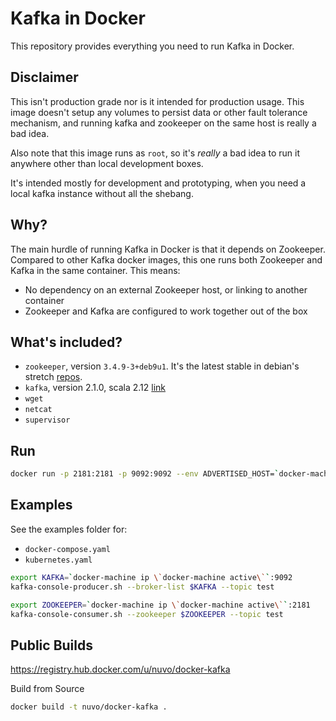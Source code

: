 # Kafka in Docker

This repository provides everything you need to run Kafka in Docker.

## Disclaimer

This isn't production grade nor is it intended for production usage. This image doesn't setup any volumes to persist data 
or other fault tolerance mechanism, and running kafka and zookeeper on the same host is really a bad idea.

Also note that this image runs as `root`, so it's *really* a bad idea to run it anywhere other than local development boxes.

It's intended mostly for development and prototyping, when you need a local kafka instance without all the shebang.

## Why?

The main hurdle of running Kafka in Docker is that it depends on Zookeeper.
Compared to other Kafka docker images, this one runs both Zookeeper and Kafka
in the same container. This means:

* No dependency on an external Zookeeper host, or linking to another container
* Zookeeper and Kafka are configured to work together out of the box

## What's included?

* `zookeeper`, version `3.4.9-3+deb9u1`. It's the latest stable in debian's stretch [repos](https://packages.debian.org/stretch/zookeeper).
* `kafka`, version 2.1.0, scala 2.12 [link](https://kafka.apache.org/downloads#2.1.0)
* `wget`
* `netcat`
* `supervisor`

## Run

```bash
docker run -p 2181:2181 -p 9092:9092 --env ADVERTISED_HOST=`docker-machine ip \`docker-machine active\`` --env ADVERTISED_PORT=9092 nuvo/docker-kafka
```

## Examples

See the examples folder for:
* `docker-compose.yaml`
* `kubernetes.yaml`

```bash
export KAFKA=`docker-machine ip \`docker-machine active\``:9092
kafka-console-producer.sh --broker-list $KAFKA --topic test
```

```bash
export ZOOKEEPER=`docker-machine ip \`docker-machine active\``:2181
kafka-console-consumer.sh --zookeeper $ZOOKEEPER --topic test
```

## Public Builds

https://registry.hub.docker.com/u/nuvo/docker-kafka


Build from Source

```bash
docker build -t nuvo/docker-kafka .
```
